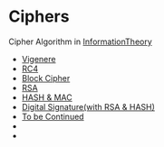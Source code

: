 # Ciphers
Cipher Algorithm in [InformationTheory]()

* [Vigenere]()
* [RC4](https://github.com/jeongyoonlee2015/Ciphers/blob/master/try-rc4.py)
* [Block Cipher](https://github.com/jeongyoonlee2015/Ciphers/blob/master/blockCipher.py)
* [RSA]()
* [HASH & MAC](https://github.com/jeongyoonlee2015/Ciphers/blob/master/HashMAC.py)
* [Digital Signature(with RSA & HASH)]()
* [To be Continued]()
* []()
* []()

